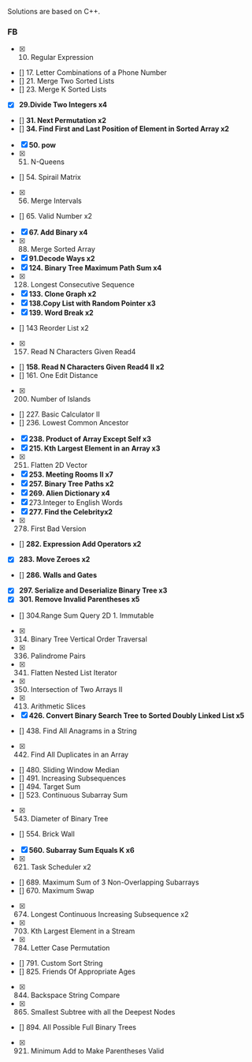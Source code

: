 Solutions are based on C++.

### FB

- [x] 10. Regular Expression
- [] 17. Letter Combinations of a Phone Number
- [] 21. Merge Two Sorted Lists 
- [] 23. Merge K Sorted Lists 
- [x] **29.Divide Two Integers x4**
- [] **31. Next Permutation x2**
- [] **34. Find First and Last Position of Element in Sorted Array x2**
- [x] **50. pow**
- [x] 51. N-Queens
- [] 54. Spirail Matrix
- [x] 56. Merge Intervals
- [] 65. Valid Number x2
- [x] **67. Add Binary x4**
- [x] 88. Merge Sorted Array
- [x] **91.Decode Ways x2**
- [x] **124. Binary Tree Maximum Path Sum x4**
- [x] 128. Longest Consecutive Sequence
- [x] **133. Clone Graph x2**
- [x] **138.Copy List with Random Pointer x3**
- [x] **139. Word Break x2**
- [] 143 Reorder List x2
- [x] 157. Read N Characters Given Read4
- [] **158. Read N Characters Given Read4 II x2**
- [] 161. One Edit Distance
- [x] 200. Number of Islands
- [] 227. Basic Calculator II
- [] 236. Lowest Common Ancestor
- [x] **238. Product of Array Except Self x3**
- [x] **215. Kth Largest Element in an Array x3**
- [x] 251. Flatten 2D Vector
- [x] **253. Meeting Rooms II x7**
- [x] **257. Binary Tree Paths x2**
- [x] **269. Alien Dictionary x4**
- [x] 273.Integer to English Words
- [x] **277. Find the Celebrityx2**
- [x] 278. First Bad Version
- [] **282. Expression Add Operators x2**
- [x] **283. Move Zeroes x2**
- [] **286. Walls and Gates**
- [x] **297. Serialize and Deserialize Binary Tree x3**
- [x] **301. Remove Invalid Parentheses x5**
- [] 304.Range Sum Query 2D 1. Immutable
- [x] 314. Binary Tree Vertical Order Traversal
- [x] 336. Palindrome Pairs
- [x] 341. Flatten Nested List Iterator
- [x] 350. Intersection of Two Arrays II
- [x] 413. Arithmetic Slices
- [x] **426. Convert Binary Search Tree to Sorted Doubly Linked List x5**
- [] 438. Find All Anagrams in a String
- [x] 442. Find All Duplicates in an Array
- [] 480. Sliding Window Median
- [] 491. Increasing Subsequences
- [] 494. Target Sum
- [] 523. Continuous Subarray Sum
- [x] 543. Diameter of Binary Tree
- [] 554. Brick Wall
- [x] **560. Subarray Sum Equals K x6**
- [x] 621. Task Scheduler x2
- [] 689. Maximum Sum of 3 Non-Overlapping Subarrays
- [] 670. Maximum Swap
- [x] 674. Longest Continuous Increasing Subsequence x2
- [x] 703. Kth Largest Element in a Stream
- [x] 784. Letter Case Permutation
- [] 791. Custom Sort String
- [] 825. Friends Of Appropriate Ages
- [x] 844. Backspace String Compare
- [x] 865. Smallest Subtree with all the Deepest Nodes
- [] 894. All Possible Full Binary Trees
- [x] 921. Minimum Add to Make Parentheses Valid



